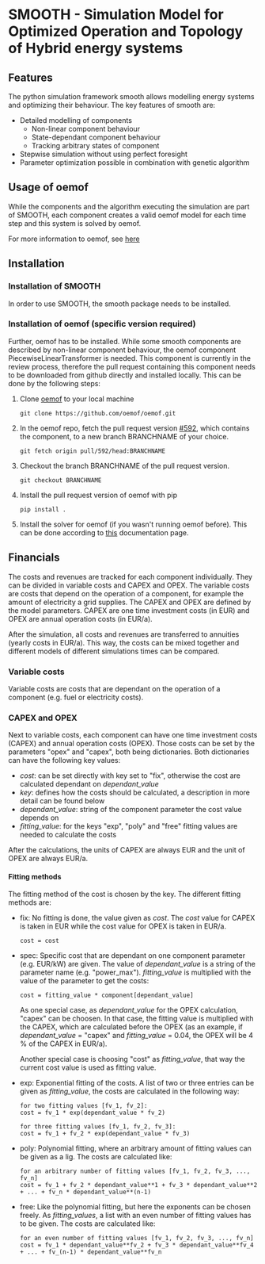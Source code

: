 # SMOOTH - Simulation Model for Optimized Operation and Topology of Hybrid energy systems

## Features 
The python simulation framework smooth allows modelling energy systems and optimizing their behaviour. 
The key features of smooth are:

* Detailed modelling of components
    * Non-linear component behaviour
    * State-dependant component behaviour 
    * Tracking arbitrary states of component
* Stepwise simulation without using perfect foresight 
* Parameter optimization possible in combination with genetic algorithm

## Usage of oemof
While the components and the algorithm executing the simulation are part of SMOOTH, each component
creates a valid oemof model for each time step and this system is solved by oemof.

For more information to oemof, see [here](https://github.com/oemof/oemof)

## Installation
### Installation of SMOOTH 
In order to use SMOOTH, the smooth package needs to be installed. 

### Installation of oemof (specific version required)
Further, oemof has to be installed. 
While some smooth components are described by non-linear component behaviour, the oemof component 
PiecewiseLinearTransformer is needed. This component is currently in the review process, therefore 
the pull request containing this component needs to be downloaded from github directly and installed
locally. This can be done by the following steps: 

1. Clone [oemof](https://github.com/oemof/oemof) to your local machine 
    ```
    git clone https://github.com/oemof/oemof.git
    ```
2. In the oemof repo, fetch the pull request version [#592](https://github.com/oemof/oemof/pull/592),
which contains the component, to a new branch BRANCHNAME of your choice.
    ```
    git fetch origin pull/592/head:BRANCHNAME
    ```
3. Checkout the branch BRANCHNAME of the pull request version. 
    ```
    git checkout BRANCHNAME
    ```
4. Install the pull request version of oemof with pip
    ```
    pip install .
    ```
5. Install the solver for oemof (if you wasn't running oemof before). This can be done according to 
[this](https://oemof.readthedocs.io/en/stable/installation_and_setup.html#installation-and-setup-label)
documentation page.

## Financials
The costs and revenues are tracked for each component individually. They can be divided in variable costs and
CAPEX and OPEX. The variable costs are costs that depend on the operation of a component, for example the 
amount of electricity a grid supplies. The CAPEX and OPEX are defined by the model parameters. CAPEX are 
one time investment costs (in EUR) and OPEX are annual operation costs (in EUR/a). 

After the simulation, all costs and revenues are transferred to annuities (yearly costs in EUR/a). This way, 
the costs can be mixed together and different models of different simulations times can be compared. 

### Variable costs
Variable costs are costs that are dependant on the operation of a component (e.g. fuel or electricity costs). 

### CAPEX and OPEX
Next to variable costs, each component can have one time investment costs (CAPEX) and annual operation 
costs (OPEX). Those costs can be set by the parameters "opex" and "capex", both being dictionaries. 
Both dictionaries can have the following key values:

- *cost*: can be set directly with key set to "fix", otherwise the cost are calculated dependant on 
    *dependant_value*
- *key*: defines how the costs should be calculated, a description in more detail can be found below
- *dependant_value*: string of the component parameter the cost value depends on
- *fitting_value*: for the keys "exp", "poly" and "free" fitting values are needed to calculate the costs

After the calculations, the units of CAPEX are always EUR and the unit of OPEX are always EUR/a.

#### Fitting methods
The fitting method of the cost is chosen by the key. The different fitting methods are:
- fix: No fitting is done, the value given as *cost*. The *cost* value for CAPEX is taken in EUR while the
    cost value for OPEX is taken in EUR/a.
    ```
    cost = cost
    ```
- spec: Specific cost that are dependant on one component parameter (e.g. EUR/kW) are given. The value of 
*dependant_value* is a string of the parameter name (e.g. "power_max"). *fitting_value* is multiplied with
    the value of the parameter to get the costs:
    ```
    cost = fitting_value * component[dependant_value]
    ```
    As one special case, as *dependant_value* for the OPEX calculation, "capex" can be choosen. In that case, 
    the fitting value is multiplied with the CAPEX, which are calculated before the OPEX (as an example, if
    *dependant_value* = "capex" and *fitting_value* = 0.04, the OPEX will be 4 % of the CAPEX in EUR/a).
    
    Another special case is choosing "cost" as *fitting_value*, that way the current cost value is used as 
    fitting value. 
- exp: Exponential fitting of the costs. A list of two or three entries can be given as *fitting_value*, the
    costs are calculated in the following way:
    ```
    for two fitting values [fv_1, fv_2]: 
    cost = fv_1 * exp(dependant_value * fv_2)
    
    for three fitting values [fv_1, fv_2, fv_3]:
    cost = fv_1 + fv_2 * exp(dependant_value * fv_3)
    ```
- poly: Polynomial fitting, where an arbitrary amount of fitting values can be given as a lig. The costs are 
    calculated like: 
    ```
    for an arbitrary number of fitting values [fv_1, fv_2, fv_3, ..., fv_n]
    cost = fv_1 + fv_2 * dependant_value**1 + fv_3 * dependant_value**2 + ... + fv_n * dependant_value**(n-1)
    ```
- free: Like the polynomial fitting, but here the exponents can be chosen freely. As *fitting_values*, a list
    with an even number of fitting values has to be given. The costs are calculated like:
    ```
    for an even number of fitting values [fv_1, fv_2, fv_3, ..., fv_n]
    cost = fv_1 * dependant_value**fv_2 + fv_3 * dependant_value**fv_4 + ... + fv_(n-1) * dependant_value**fv_n
    ```

















